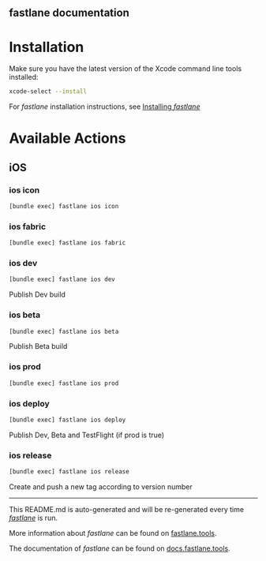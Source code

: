 fastlane documentation
----

# Installation

Make sure you have the latest version of the Xcode command line tools installed:

```sh
xcode-select --install
```

For _fastlane_ installation instructions, see [Installing _fastlane_](https://docs.fastlane.tools/#installing-fastlane)

# Available Actions

## iOS

### ios icon

```sh
[bundle exec] fastlane ios icon
```



### ios fabric

```sh
[bundle exec] fastlane ios fabric
```



### ios dev

```sh
[bundle exec] fastlane ios dev
```

Publish Dev build

### ios beta

```sh
[bundle exec] fastlane ios beta
```

Publish Beta build

### ios prod

```sh
[bundle exec] fastlane ios prod
```



### ios deploy

```sh
[bundle exec] fastlane ios deploy
```

Publish Dev, Beta and TestFlight (if prod is true)

### ios release

```sh
[bundle exec] fastlane ios release
```

Create and push a new tag according to version number

----

This README.md is auto-generated and will be re-generated every time [_fastlane_](https://fastlane.tools) is run.

More information about _fastlane_ can be found on [fastlane.tools](https://fastlane.tools).

The documentation of _fastlane_ can be found on [docs.fastlane.tools](https://docs.fastlane.tools).
